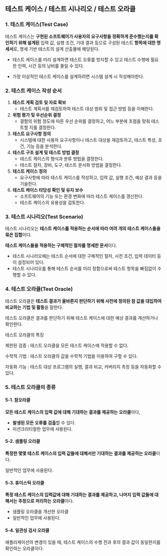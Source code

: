 ## 테스트 케이스 / 테스트 시나리오 / 테스트 오라클

### 1. 테스트 케이스(Test Case)

테스트 케이스는 **구현된 소프트웨어가 사용자의 요구사항을 정확하게 준수했는지를 확인하기 위해 설계된** 입력 값, 실행 조건, 기대 결과 등으로 구성된 테스트 **항목에 대한 명세서**로, 명세 기반 테스트의 설계 산출물에 해당된다.

- 테스트 케이스를 미리 설계하면 테스트 오류를 방지할 수 있고 테스트 수행에 필요한 인력, 시간 등의 낭비를 줄일 수 있다.

- 가장 이상적인 테스트 케이스를 설계하려면 시스템 설계 시 작성해야한다.

### 2. 테스트 케이스 작성 순서

1. **테스트 계획 검토 및 자료 확보**
   - 테스트 계획서를 재검토하여 테스트 대상 범위 및 접근 방법 등을 이해한다.
2. **위험 평가 및 우선순위 결정**
   - 결함의 위험 정도에 따른 우선 순위를 결정하고, 어느 부분에 초점을 맞춰 테스트할 지를 결정한다.
3. **테스트 요구사항 정의**
   - 시스템에 대한 사용자 요구사항이나 테스트 대상을 재검토하고, 테스트 특성, 조건, 기능 등을 분석한다.
4. **테스트 구조 설계 및 테스트 방법 결정**
   - 테스트 케이스의 형식과 분류 방법을 결정한다.
   - 테스트 절차, 장비, 도구, 테스트 문서화 방법을 결정한다.
5. **테스트 케이스 정의**
   - 요구사항에 따라 테스트 케이스를 작성하고, 입력 값, 실행 조건, 예상 결과 등을 기술한다.
6. **테스트 케이스 타당성 확인 및 유지 보수**
   - 소프트웨어의 기능 또는 환경 변화에 따라 테스트 케이스를 갱신한다.
   - 테스트 케이스의 유용성을 검토한다.

### 3. 테스트 시나리오(Test Scenario)

테스트 시나리오는 **테스트 케이스를 적용하는 순서에 따라 여려 개의 테스트 케이스들을 묶은 집합**이다. 

**테스트 케이스들을 적용하는 구체적인 절차를 명세한 문서**이다.

- 테스트 시나리오에는 테스트 순서에 대한 구체적인 절차, 사전 조건, 입력 데이터 등이 설정되어 있다.
- 테스트 시나리오를 통해 테스트 순서를 미리 정함으로써 테스트 항목을 빠짐없이 수행할 수 있다.

### 4. 테스트 오라클(Test Oracle)

테스트 오라클은 **테스트 결과가 올바른지 판단하기 위해 사전에 정의된 참 값을 대입하여 비교하는 기법 및 활동**을 말한다.

테스트 오라클은 결과를 판단하기 위해 테스트 케이스에 대한 예상 결과를 계산하거나 확인한다.

테스트 오라클의 특징

제한된 검증 : 테스트 오라클을 모든 테스트 케이스에 적용할 수 없다.

수학적 기법 : 테스트 오라클의 값을 수학적 기법을 이용하여 구할 수 있다.

자동화 기능 : 테스트 대상 프로그램의 실행, 결과 비교, 커버리지 측정 등을 자동화할 수 있다.

### 5. 테스트 오라클의 종류

#### 5-1. 참오라클

**모든 테스트 케이스의 입력 값에 대해 기대하는 결과를 제공하는 오라클**이다,

- **발생된 모든 오류를 검출**할 수 있다.
- 미션크리티컬한 업무에 사용된다.

#### 5-2. 샘플링 오라클

**특정한 몇몇 테스트 케이스의 입력 값들에 대해서만 기대하는 결과를 제공하는 오라클**이다.

일반적인 업무에 사용된다.

#### 5-3. 휴이스틱 오라클

**특정 테스트 케이스의 입력값에 대해 기대하는 결과를 제공하고, 나머지 입력 값들에 대해서는 추정으로 처리하는 오라클**이다.

- 샘플링 오라클을 개선한 오라클
- 일반적인 업무에 사용된다.

#### 5-4. 일관성 검사 오라클

애플리케이션의 변경이 있을 때, 테스트 케이스의 수행 전과 후의 결과 값이 동일한지를 확인하는 오라클이다.